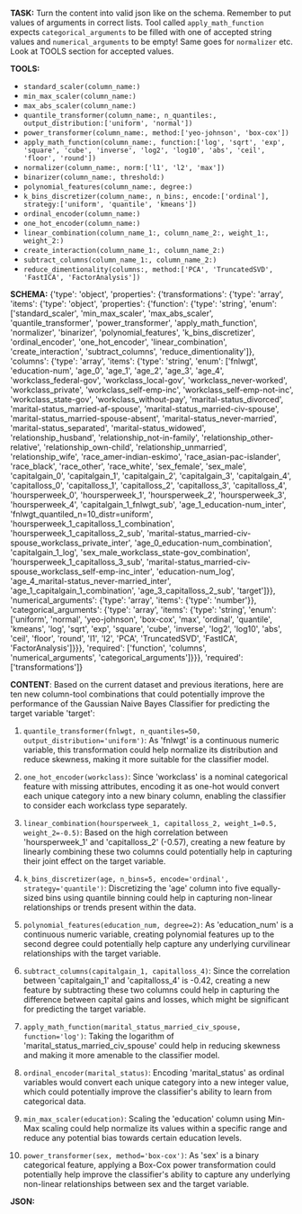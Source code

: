 **TASK:**
Turn the content into valid json like on the schema.
Remember to put values of arguments in correct lists.
Tool called `apply_math_function` expects `categorical_arguments` to be filled with one of accepted string values and `numerical_arguments` to be empty! Same goes for `normalizer` etc. Look at TOOLS section for accepted values.

**TOOLS:**
- `standard_scaler(column_name:)`
- `min_max_scaler(column_name:)`
- `max_abs_scaler(column_name:)`
- `quantile_transformer(column_name:, n_quantiles:, output_distribution:['uniform', 'normal'])`
- `power_transformer(column_name:, method:['yeo-johnson', 'box-cox'])`
- `apply_math_function(column_name:, function:['log', 'sqrt', 'exp', 'square', 'cube', 'inverse', 'log2', 'log10', 'abs', 'ceil', 'floor', 'round'])`
- `normalizer(column_name:, norm:['l1', 'l2', 'max'])`
- `binarizer(column_name:, threshold:)`
- `polynomial_features(column_name:, degree:)`
- `k_bins_discretizer(column_name:, n_bins:, encode:['ordinal'], strategy:['uniform', 'quantile', 'kmeans'])`
- `ordinal_encoder(column_name:)`
- `one_hot_encoder(column_name:)`
- `linear_combination(column_name_1:, column_name_2:, weight_1:, weight_2:)`
- `create_interaction(column_name_1:, column_name_2:)`
- `subtract_columns(column_name_1:, column_name_2:)`
- `reduce_dimentionality(columns:, method:['PCA', 'TruncatedSVD', 'FastICA', 'FactorAnalysis'])`

**SCHEMA:**
{'type': 'object', 'properties': {'transformations': {'type': 'array', 'items': {'type': 'object', 'properties': {'function': {'type': 'string', 'enum': ['standard_scaler', 'min_max_scaler', 'max_abs_scaler', 'quantile_transformer', 'power_transformer', 'apply_math_function', 'normalizer', 'binarizer', 'polynomial_features', 'k_bins_discretizer', 'ordinal_encoder', 'one_hot_encoder', 'linear_combination', 'create_interaction', 'subtract_columns', 'reduce_dimentionality']}, 'columns': {'type': 'array', 'items': {'type': 'string', 'enum': ['fnlwgt', 'education-num', 'age_0', 'age_1', 'age_2', 'age_3', 'age_4', 'workclass_federal-gov', 'workclass_local-gov', 'workclass_never-worked', 'workclass_private', 'workclass_self-emp-inc', 'workclass_self-emp-not-inc', 'workclass_state-gov', 'workclass_without-pay', 'marital-status_divorced', 'marital-status_married-af-spouse', 'marital-status_married-civ-spouse', 'marital-status_married-spouse-absent', 'marital-status_never-married', 'marital-status_separated', 'marital-status_widowed', 'relationship_husband', 'relationship_not-in-family', 'relationship_other-relative', 'relationship_own-child', 'relationship_unmarried', 'relationship_wife', 'race_amer-indian-eskimo', 'race_asian-pac-islander', 'race_black', 'race_other', 'race_white', 'sex_female', 'sex_male', 'capitalgain_0', 'capitalgain_1', 'capitalgain_2', 'capitalgain_3', 'capitalgain_4', 'capitalloss_0', 'capitalloss_1', 'capitalloss_2', 'capitalloss_3', 'capitalloss_4', 'hoursperweek_0', 'hoursperweek_1', 'hoursperweek_2', 'hoursperweek_3', 'hoursperweek_4', 'capitalgain_1_fnlwgt_sub', 'age_1_education-num_inter', 'fnlwgt_quantiled_n=10_distr=uniform', 'hoursperweek_1_capitalloss_1_combination', 'hoursperweek_1_capitalloss_2_sub', 'marital-status_married-civ-spouse_workclass_private_inter', 'age_0_education-num_combination', 'capitalgain_1_log', 'sex_male_workclass_state-gov_combination', 'hoursperweek_1_capitalloss_3_sub', 'marital-status_married-civ-spouse_workclass_self-emp-inc_inter', 'education-num_log', 'age_4_marital-status_never-married_inter', 'age_1_capitalgain_1_combination', 'age_3_capitalloss_2_sub', 'target']}}, 'numerical_arguments': {'type': 'array', 'items': {'type': 'number'}}, 'categorical_arguments': {'type': 'array', 'items': {'type': 'string', 'enum': ['uniform', 'normal', 'yeo-johnson', 'box-cox', 'max', 'ordinal', 'quantile', 'kmeans', 'log', 'sqrt', 'exp', 'square', 'cube', 'inverse', 'log2', 'log10', 'abs', 'ceil', 'floor', 'round', 'l1', 'l2', 'PCA', 'TruncatedSVD', 'FastICA', 'FactorAnalysis']}}}, 'required': ['function', 'columns', 'numerical_arguments', 'categorical_arguments']}}}, 'required': ['transformations']}

**CONTENT**:
 Based on the current dataset and previous iterations, here are ten new column-tool combinations that could potentially improve the performance of the Gaussian Naive Bayes Classifier for predicting the target variable 'target':

1. `quantile_transformer(fnlwgt, n_quantiles=50, output_distribution='uniform')`: As 'fnlwgt' is a continuous numeric variable, this transformation could help normalize its distribution and reduce skewness, making it more suitable for the classifier model.

2. `one_hot_encoder(workclass)`: Since 'workclass' is a nominal categorical feature with missing attributes, encoding it as one-hot would convert each unique category into a new binary column, enabling the classifier to consider each workclass type separately.

3. `linear_combination(hoursperweek_1, capitalloss_2, weight_1=0.5, weight_2=-0.5)`: Based on the high correlation between 'hoursperweek_1' and 'capitalloss_2' (-0.57), creating a new feature by linearly combining these two columns could potentially help in capturing their joint effect on the target variable.

4. `k_bins_discretizer(age, n_bins=5, encode='ordinal', strategy='quantile')`: Discretizing the 'age' column into five equally-sized bins using quantile binning could help in capturing non-linear relationships or trends present within the data.

5. `polynomial_features(education_num, degree=2)`: As 'education_num' is a continuous numeric variable, creating polynomial features up to the second degree could potentially help capture any underlying curvilinear relationships with the target variable.

6. `subtract_columns(capitalgain_1, capitalloss_4)`: Since the correlation between 'capitalgain_1' and 'capitalloss_4' is -0.42, creating a new feature by subtracting these two columns could help in capturing the difference between capital gains and losses, which might be significant for predicting the target variable.

7. `apply_math_function(marital_status_married_civ_spouse, function='log')`: Taking the logarithm of 'marital_status_married_civ_spouse' could help in reducing skewness and making it more amenable to the classifier model.

8. `ordinal_encoder(marital_status)`: Encoding 'marital_status' as ordinal variables would convert each unique category into a new integer value, which could potentially improve the classifier's ability to learn from categorical data.

9. `min_max_scaler(education)`: Scaling the 'education' column using Min-Max scaling could help normalize its values within a specific range and reduce any potential bias towards certain education levels.

10. `power_transformer(sex, method='box-cox')`: As 'sex' is a binary categorical feature, applying a Box-Cox power transformation could potentially help improve the classifier's ability to capture any underlying non-linear relationships between sex and the target variable.

**JSON:**
